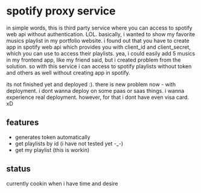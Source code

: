 # spotify proxy service

in simple words, this is third party service where you can access to spotify web api without authentication. LOL.
basically, i wanted to show my favorite musics playlist in my portfolio website. i found out that you have to create app in spotify web api which provides you with
client_id and client_secret, which you can use to access their playlists. yea, i could easily add 5 musics in my frontend app, like my friend said,
but i created problem from the solution. so with this service i can access to spotify playlists without token and others as well without creating app in spotify.

its not finished yet and deployed :). there is new problem now - with deployment. i dont wanna deploy on some paas or saas things. i wanna experience real deployment. 
however, for that i dont have even visa card. xD

## features

- generates token automatically
- get playlists by id (i have not tested yet -_-)
- get my playlist (this is workin)

## status

currently cookin when i have time and desire
